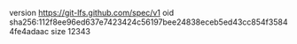 version https://git-lfs.github.com/spec/v1
oid sha256:112f8ee96ed637e7423424c56197bee24838eceb5ed43cc854f35844fe4adaac
size 12343
